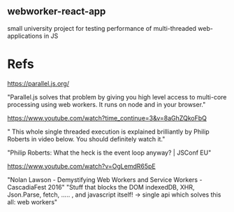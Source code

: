 ## webworker-react-app

small university project for testing  performance of multi-threaded web-applications in JS

# Refs

https://parallel.js.org/

"Parallel.js solves that problem by giving you high level access to multi-core processing using web workers. It runs on node and in your browser."

https://www.youtube.com/watch?time_continue=3&v=8aGhZQkoFbQ

" This whole single threaded execution is explained brilliantly by Philip Roberts in video below. You should definitely watch it." 

"Philip Roberts: What the heck is the event loop anyway? | JSConf EU"

https://www.youtube.com/watch?v=OgLemdR65pE

"Nolan Lawson - Demystifying Web Workers and Service Workers - CascadiaFest 2016"
"Stuff that blocks the DOM indexedDB, XHR, Json.Parse, fetch, ..... , and javascript itself!
-> single api which solves this all: web workers"
